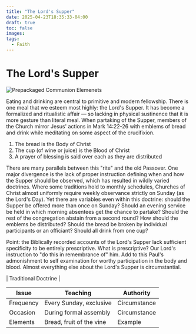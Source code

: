 ```yaml
---
title: "The Lord's Supper"
date: 2025-04-23T18:35:33-04:00
draft: true
toc: false
images:
tags:
  - Faith
---
```


# The Lord's Supper

![Prepackaged Communion Elemenets](https://cdn11.bigcommerce.com/s-e49v9azv2t/images/stencil/1280x1280/products/292/1029/WCC-WineWafer_DoubleStack__10481.1692282654.1280.1280__92113.1719806502.jpg?c=1 "Prepackaged Communion Elemenets")

Eating and drinking are central to primitive and modern fellowship. There is one meal that we esteem most highly: the Lord's Supper. It has become a formalized and ritualistic affair — so lacking in physical sustinence that it is more gesture than literal meal. When partaking of the Supper, members of the Church mirror Jesus' actions in Mark 14:22-26 with emblems of bread and drink while meditating on some aspect of the crucifixion. 

1. The bread is the Body of Christ
1. The cup (of wine or juice) is the Blood of Christ
1. A prayer of blessing is said over each as they are distributed
	
There are many parallels between this "rite" and the old Passover. One major divergence is the lack of proper instruction defining when and how the Supper should be observed, which has resulted in wildly varied doctrines. Where some traditions hold to monthly schedules, Churches of Christ almost uniformly require weekly observance strictly on Sunday (as the Lord's Day). Yet there are variables even within this doctrine: should the Supper be offered more than once on Sunday? Should an evening service be held in which morning absentees get the chance to partake? Should the rest of the congregation abstain from a second round? How should the emblems be distributed? Should the bread be broken by individual participants or an officiant? Should all drink from one cup?

Point: the Biblically recorded accounts of the Lord's Supper lack sufficient specificity to be entirely prescriptive. What is prescriptive? Our Lord's instruction to "do this in remembrance of" him. Add to this Paul's admonishment to self examination for worthy participation in the body and blood. Almost everything else about the Lord's Supper is circumstantial.

| Traditional Doctrine |

| Issue | Teaching | Authority |
|----|----|----|
| Frequency | Every Sunday, exclusive | Circumstance|
| Occasion | During formal assembly | Circumstance |
| Elements | Bread, fruit of the vine | Example |
